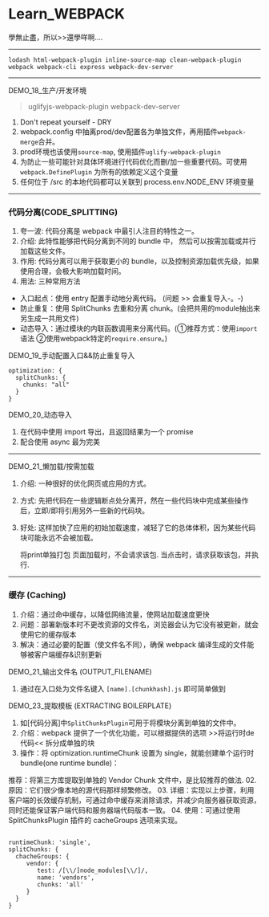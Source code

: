 # Learn_WEBPACK
學無止盡，所以>>還學咩啊....

---

`
lodash
html-webpack-plugin
inline-source-map
clean-webpack-plugin
webpack
webpack-cli
express
webpack-dev-server
`

---

DEMO_18_生产/开发环境

> uglifyjs-webpack-plugin webpack-dev-server

01. Don't repeat yourself - DRY
02. webpack.config 中抽离prod/dev配置各为单独文件，再用插件`webpack-merge`合并。
03. prod环境也该使用`source-map`, 使用插件`uglify-webpack-plugin`
04. 为防止一些可能针对具体环境进行代码优化而删/加一些重要代码。可使用`webpack.DefinePlugin` 为所有的依赖定义这个变量
05. 任何位于 /src 的本地代码都可以关联到 process.env.NODE_ENV 环境变量   

---

### 代码分离(CODE_SPLITTING)
01. 夸一波: 代码分离是 webpack 中最引人注目的特性之一。
02. 介绍: 此特性能够把代码分离到不同的 bundle 中， 然后可以按需加载或并行加载这些文件。
03. 作用: 代码分离可以用于获取更小的 bundle，以及控制资源加载优先级，如果使用合理，会极大影响加载时间。
04. 用法: 三种常用方法
- 入口起点：使用 entry 配置手动地分离代码。 (问题 >> 会重复导入-。-)
- 防止重复：使用 SplitChunks 去重和分离 chunk。(会把共用的module抽出来另生成一共用文件)
- 动态导入：通过模块的内联函数调用来分离代码。(①推荐方式：使用`import`语法 ②使用webpack特定的`require.ensure`。)

DEMO_19_手动配置入口&&防止重复导入
  ```
  optimization: {
    splitChunks: {
      chunks: "all"
    }
  }
  ```

DEMO_20_动态导入
01. 在代码中使用 import 导出，且返回结果为一个 promise
02. 配合使用 async 最为完美

---

DEMO_21_懒加载/按需加载

01. 介绍: 一种很好的优化网页或应用的方式。
02. 方式: 先把代码在一些逻辑断点处分离开，然在一些代码块中完成某些操作后，立即/即将引用另外一些新的代码块。
03. 好处: 这样加快了应用的初始加载速度，减轻了它的总体体积，因为某些代码块可能永远不会被加载。

    将print单独打包
    页面加载时，不会请求该包.
    当点击时，请求获取该包，并执行.
    
---

### 缓存 (Caching)
01. 介绍：通过命中缓存，以降低网络流量，使网站加载速度更快
02. 问题：部署新版本时不更改资源的文件名，浏览器会认为它没有被更新，就会使用它的缓存版本
03. 解决：通过必要的配置（使文件名不同），确保 webpack 编译生成的文件能够被客户端缓存&识别更新

DEMO_21_输出文件名 (OUTPUT_FILENAME)
01. 通过在入口处为文件名键入 `[name].[chunkhash].js` 即可简单做到
    
DEMO_23_提取模板 (EXTRACTING BOILERPLATE)
01. 如[代码分离]中`SplitChunksPlugin`可用于将模块分离到单独的文件中。 
02. 介绍：webpack 提供了一个优化功能，可以根据提供的选项 >>将运行时de代码<< 拆分成单独的块
03. 操作：将 optimization.runtimeChunk 设置为 single，就能创建单个运行时 bundle(one runtime bundle)： 

推荐：将第三方库提取到单独的 Vendor Chunk 文件中，是比较推荐的做法.
02. 原因：它们很少像本地的源代码那样频繁修改。
03. 详细：实现以上步骤，利用客户端的长效缓存机制，可通过命中缓存来消除请求，并减少向服务器获取资源，同时还能保证客户端代码和服务器端代码版本一致。 
04. 使用：可通过使用 SplitChunksPlugin 插件的 cacheGroups 选项来实现。

```

runtimeChunk: 'single',
splitChunks: {
  chacheGroups: {
     vendor: {
        test: /[\\/]node_modules[\\/]/,
        name: 'vendors',
        chunks: 'all'
     }
  }
}

```

